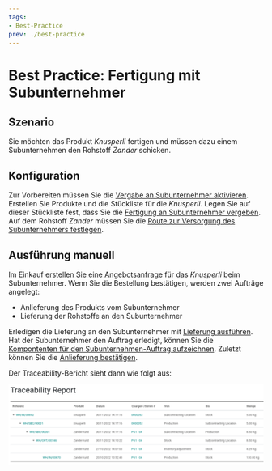 ```yaml
---
tags:
- Best-Practice
prev: ./best-practice
---
```

# Best Practice: Fertigung mit Subunternehmer

## Szenario

Sie möchten das Produkt *Knusperli* fertigen und müssen dazu einem Subunternehmen den Rohstoff *Zander* schicken.

## Konfiguration 

Zur Vorbereiten müssen Sie die [Vergabe an Subunternehmer aktivieren](Fertigung.md#Vergabe%20an%20Subunternehmer%20aktivieren).
Erstellen Sie Produkte und die Stückliste für die *Knusperli*. Legen Sie auf dieser Stückliste fest, dass Sie die [Fertigung an Subunternehmer vergeben](Fertigung%20Stammdaten.md#Fertigung%20an%20Subunternehmer%20vergeben).
Auf dem Rohstoff *Zander* müssen Sie die [Route zur Versorgung des Subunternehmers festlegen](Fertigung%20Vorgänge.md#Route%20zur%20Versorgung%20des%20Subunternehmers%20festlegen).

## Ausführung manuell

Im Einkauf [erstellen Sie eine Angebotsanfrage](Einkauf.md#Angebotsanfrage%20erstellen) für das *Knusperli* beim Subunternehmer. Wenn Sie die Bestellung bestätigen, werden zwei Aufträge angelegt:
* Anlieferung des Produkts vom Subunternehmer
* Lieferung der Rohstoffe an den Subunternehmer

Erledigen die Lieferung an den Subunternehmer mit [Lieferung ausführen](Lager.md#Lieferung%20ausführen).
Hat der Subunternehmer den Auftrag erledigt, können Sie die [Kompontenten für den Subunternehmen-Auftrag aufzeichnen](Fertigung%20Vorgänge.md#Kompontenten%20für%20Subunternehmen-Auftrag%20aufzeichnen).
Zuletzt können Sie die [Anlieferung bestätigen](Lager.md#Anlieferung%20bestätigen).

Der Traceability-Bericht sieht dann wie folgt aus:

![](assets/Best%20Practice%20Fertigung%20mit%20Subunternehmer.png)
